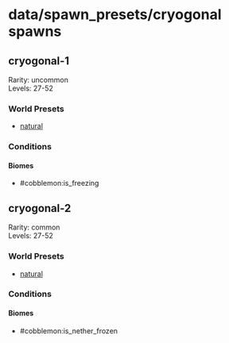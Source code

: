 # data/spawn_presets/cryogonal spawns  
  
## cryogonal-1  
Rarity: uncommon  
Levels: 27-52  
  
### World Presets  
* [natural](/data/world_presets/natural.md)  
  
### Conditions  
  
#### Biomes  
  * #cobblemon:is_freezing
  
  
## cryogonal-2  
Rarity: common  
Levels: 27-52  
  
### World Presets  
* [natural](/data/world_presets/natural.md)  
  
### Conditions  
  
#### Biomes  
  * #cobblemon:is_nether_frozen
  
